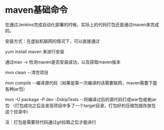 # maven基础命令

在通过Jenkins完成自动化部署的时候，实际上的代码打包还是通过maven来完成的。

安装方式：在虚拟机联网的情况下，可以直接通过

yum install maven 来进行安装

通过mav -v 检测maven是否安装成功，以及获取maven版本

mvn clean                --清空项目

mvn compile          --编译源代码（如果是第一次编译的话需要联网，maven需要下载各种jar包）

mvn -U package -P dev -DskipTests             --将编译过后的源代码打成war包或者jar包 （打包成功之后会发现项目中多了一个target目录，打包好的压缩包就存放在这个目录中）

注：打包是需要将代码通过git拉取之后才能进行